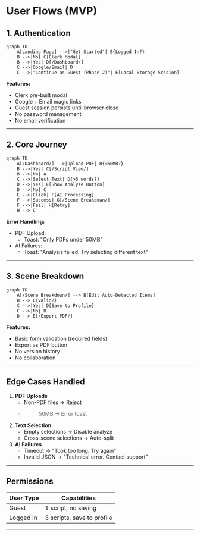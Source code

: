# User Flows (MVP)

## 1. Authentication
```mermaid
graph TD
    A[Landing Page] -->|"Get Started"| B{Logged In?}
    B -->|No| C[Clerk Modal]
    B -->|Yes| D[/Dashboard/]
    C -->|Google/Email| D
    C -->|"Continue as Guest (Phase 2)"| E[Local Storage Session]
```

**Features:**
- Clerk pre-built modal
- Google + Email magic links
- Guest session persists until browser close
- No password management
- No email verification

---

## 2. Core Journey
```mermaid
graph TD
    A[/Dashboard/] -->|Upload PDF| B{<50MB?}
    B -->|Yes| C[/Script View/]
    B -->|No| A
    C -->|Select Text| D{>5 words?}
    D -->|Yes| E[Show Analyze Button]
    D -->|No| C
    E -->|Click| F[AI Processing]
    F -->|Success| G[/Scene Breakdown/]
    F -->|Fail| H[Retry]
    H --> C
```

**Error Handling:**
- PDF Upload: 
  - Toast: "Only PDFs under 50MB"
- AI Failures:
  - Toast: "Analysis failed. Try selecting different text"
  
---

## 3. Scene Breakdown
```mermaid
graph TD
    A[/Scene Breakdown/] --> B[Edit Auto-Detected Items]
    B --> C{Valid?}
    C -->|Yes| D[Save to Profile]
    C -->|No| B
    D --> E[/Export PDF/]
```

**Features:**
- Basic form validation (required fields)
- Export as PDF button
- No version history
- No collaboration

---

## Edge Cases Handled
1. **PDF Uploads**
   - Non-PDF files → Reject
   - >50MB → Error toast
2. **Text Selection**
   - Empty selections → Disable analyze
   - Cross-scene selections → Auto-split
3. **AI Failures**
   - Timeout → "Took too long. Try again"
   - Invalid JSON → "Technical error. Contact support"

---

## Permissions
| User Type  | Capabilities                 |
|------------|------------------------------|
| Guest      | 1 script, no saving          |
| Logged In  | 3 scripts, save to profile   |
---

